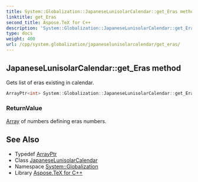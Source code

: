 ```yaml
---
title: System::Globalization::JapaneseLunisolarCalendar::get_Eras method
linktitle: get_Eras
second_title: Aspose.TeX for C++
description: 'System::Globalization::JapaneseLunisolarCalendar::get_Eras method. Gets list of eras existing in calendar in C++.'
type: docs
weight: 400
url: /cpp/system.globalization/japaneselunisolarcalendar/get_eras/
---
```

## JapaneseLunisolarCalendar::get_Eras method


Gets list of eras existing in calendar.

```cpp
ArrayPtr<int> System::Globalization::JapaneseLunisolarCalendar::get_Eras() const override
```


### ReturnValue

[Array](../../../system/array/) of numbers defining eras numbers.

## See Also

* Typedef [ArrayPtr](../../../system/arrayptr/)
* Class [JapaneseLunisolarCalendar](../)
* Namespace [System::Globalization](../../)
* Library [Aspose.TeX for C++](../../../)
